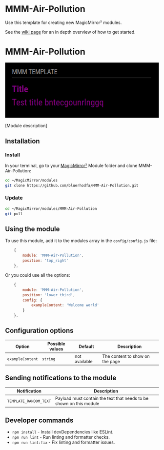 # MMM-Air-Pollution
Use this template for creating new MagicMirror² modules.

See the [wiki page](https://github.com/Dennis-Rosenbaum/MMM-Template/wiki) for an in depth overview of how to get started.

# MMM-Air-Pollution

![Example of MMM-Air-Pollution](./example_1.png)

[Module description]

## Installation

### Install

In your terminal, go to your [MagicMirror²][mm] Module folder and clone MMM-Air-Pollution:

```bash
cd ~/MagicMirror/modules
git clone https://github.com/bluerhodfa/MMM-Air-Pollution.git
```

### Update

```bash
cd ~/MagicMirror/modules/MMM-Air-Pollution
git pull
```

## Using the module

To use this module, add it to the modules array in the `config/config.js` file:

```js
    {
        module: 'MMM-Air-Pollution',
        position: 'top_right'
    },
```

Or you could use all the options:

```js
    {
        module: 'MMM-Air-Pollution',
        position: 'lower_third',
        config: {
            exampleContent: 'Welcome world'
        }
    },
```

## Configuration options

Option|Possible values|Default|Description
------|------|------|-----------
`exampleContent`|`string`|not available|The content to show on the page

## Sending notifications to the module

Notification|Description
------|-----------
`TEMPLATE_RANDOM_TEXT`|Payload must contain the text that needs to be shown on this module

## Developer commands

- `npm install` - Install devDependencies like ESLint.
- `npm run lint` - Run linting and formatter checks.
- `npm run lint:fix` - Fix linting and formatter issues.

[mm]: https://github.com/MagicMirrorOrg/MagicMirror
